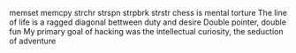 memset
memcpy
strchr
strspn
strpbrk
strstr
chess is mental torture
The line of life is a ragged diagonal bettween duty and desire
Double pointer, double fun
My primary goal of hacking was the intellectual curiosity, the seduction of adventure
